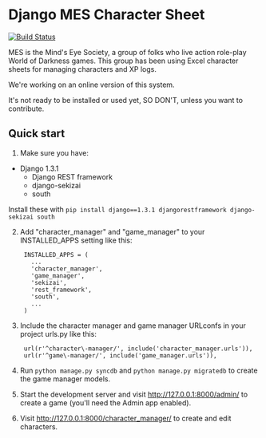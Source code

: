 Django MES Character Sheet
===

[![Build Status](https://travis-ci.org/averymd/django-mes-character-sheet.png?branch=feature/geistsheet)](https://travis-ci.org/averymd/django-mes-character-sheet)

MES is the Mind's Eye Society, a group of folks who live action role-play World of Darkness games. This group has been using Excel character sheets for managing characters and XP logs.

We're working on an online version of this system.

It's not ready to be installed or used yet, SO DON'T, unless you want to contribute.

Quick start
-----------

1. Make sure you have: 
  * Django 1.3.1
	* Django REST framework
	* django-sekizai 
	* south

  Install these with `pip install django==1.3.1 djangorestframework django-sekizai south`

2. Add "character_manager" and "game_manager" to your INSTALLED_APPS setting like this:

        INSTALLED_APPS = (
          ...
          'character_manager',
          'game_manager',
          'sekizai',
          'rest_framework',
          'south',
          ...
        )

3. Include the character manager and game manager URLconfs in your project urls.py like this:

        url(r'^character\-manager/', include('character_manager.urls')),
        url(r'^game\-manager/', include('game_manager.urls')),

4. Run `python manage.py syncdb` and `python manage.py migratedb` to create the game manager models.

5. Start the development server and visit http://127.0.0.1:8000/admin/
   to create a game (you'll need the Admin app enabled).

6. Visit http://127.0.0.1:8000/character_manager/ to create and edit characters.
